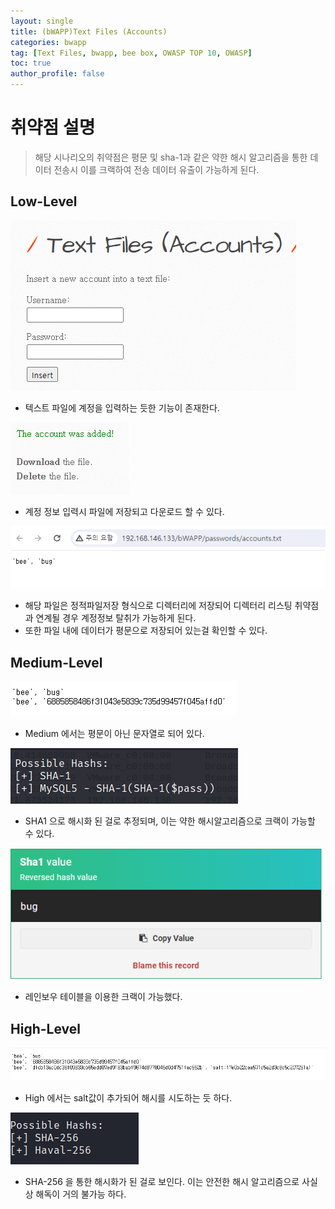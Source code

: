 ```yaml
---
layout: single
title: (bWAPP)Text Files (Accounts)
categories: bwapp
tag: [Text Files, bwapp, bee box, OWASP TOP 10, OWASP]
toc: true
author_profile: false
---
```


# 취약점 설명
> 해당 시나리오의 취약점은 평문 및 sha-1과 같은 약한 해시 알고리즘을 통한 데이터 전송시 이를 크랙하여 전송 데이터 유출이 가능하게 된다.

## Low-Level

![그림 1-1](/assets/image/bwapp/sensitive%20data%20exposure/Text%20Files%20(Accounts)/image.png)
- 텍스트 파일에 계정을 입력하는 듯한 기능이 존재한다.

![그림 1-2](/assets/image/bwapp/sensitive%20data%20exposure/Text%20Files%20(Accounts)/image-1.png)
- 계정 정보 입력시 파일에 저장되고 다운로드 할 수 있다.

![그림 1-3](/assets/image/bwapp/sensitive%20data%20exposure/Text%20Files%20(Accounts)/image-2.png)
- 해당 파일은 정적파일저장 형식으로 디렉터리에 저장되어 디렉터리 리스팅 취약점과 연계될 경우 계정정보 탈취가 가능하게 된다.
- 또한 파일 내에 데이터가 평문으로 저장되어 있는걸 확인할 수 있다.

## Medium-Level

![그림 1-4](/assets/image/bwapp/sensitive%20data%20exposure/Text%20Files%20(Accounts)/image-3.png)
- Medium 에서는 평문이 아닌 문자열로 되어 있다.

![그림 1-5](/assets/image/bwapp/sensitive%20data%20exposure/Text%20Files%20(Accounts)/image-4.png)
- SHA1 으로 해시화 된 걸로 추정되며, 이는 약한 해시알고리즘으로 크랙이 가능할 수 있다.

![그림 1-6](/assets/image/bwapp/sensitive%20data%20exposure/Text%20Files%20(Accounts)/image-5.png)
- 레인보우 테이블을 이용한 크랙이 가능했다.

## High-Level

![그림 1-7](/assets/image/bwapp/sensitive%20data%20exposure/Text%20Files%20(Accounts)/image-6.png)
- High 에서는 salt값이 추가되어 해시를 시도하는 듯 하다.

![그림 1-8](/assets/image/bwapp/sensitive%20data%20exposure/Text%20Files%20(Accounts)/image-7.png)
- SHA-256 을 통한 해시화가 된 걸로 보인다. 이는 안전한 해시 알고리즘으로 사실상 해독이 거의 불가능 하다.
